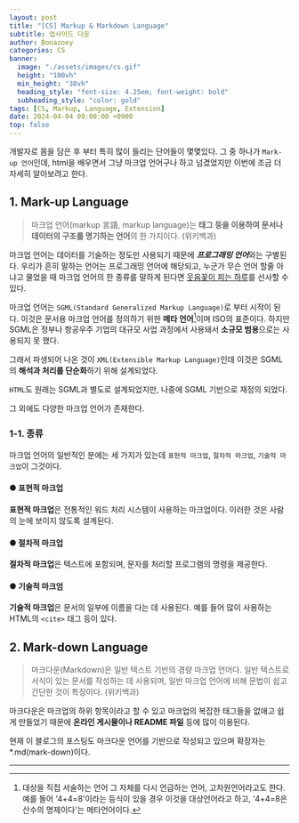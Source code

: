 ```yaml
---
layout: post
title: "[CS] Markup & Markdown Language"
subtitle: 업사이드 다운
author: Bonazoey
categories: CS
banner:
  image: "./assets/images/cs.gif"
  height: "100vh"
  min_height: "38vh"
  heading_style: "font-size: 4.25em; font-weight: bold"
  subheading_style: "color: gold"
tags: [CS, Markup, Language, Extension]
date: 2024-04-04 09:00:00 +0900
top: false
---
```


개발자로 몸을 담은 후 부터 특히 많이 들리는 단어들이 몇몇있다. 그 중 하나가 `Mark-up 언어`인데, html을 배우면서 그냥 마크업 언어구나 하고 넘겼었지만 이번에 조금 더 자세히 알아보려고 한다.

## 1. Mark-up Language

> 마크업 언어(markup 言語, markup language)는 **태그 등을 이용하여 문서나 데이터의 구조를 명기하는 언어**의 한 가지이다. (위키백과)

마크업 언어는 데이터를 기술하는 정도만 사용되기 때문에 ***프로그래밍 언어***와는 구별된다. 우리가 흔히 말하는 언어는 프로그래밍 언어에 해당되고, 누군가 무슨 언어 할줄 아냐고 물었을 때 마크업 언어의 한 종류를 말하게 된다면 <u>웃음꽃이 피는 하루</u>를 선사할 수 있다.

마크업 언어는 `SGML(Standard Generalized Markup Language)`로 부터 시작이 된다. 이것은 문서용 마크업 언어를 정의하기 위한 **메타 언어**[^meta]이며 ISO의 표준이다. 하지만 SGML은 정부나 항공우주 기업의 대규모 사업 과정에서 사용돼서 **소규모 범용**으로는 사용되지 못 했다.

그래서 파생되어 나온 것이 `XML(Extensible Markup Language)`인데 이것은 SGML의 **해석과 처리를 단순화**하기 위해 설계되었다.

`HTML`도 원래는 SGML과 별도로 설계되었지만, 나중에 SGML 기반으로 재정의 되었다.

그 외에도 다양한 마크업 언어가 존재한다.

### 1-1. 종류

마크업 언어의 일반적인 분에는 세 가지가 있는데 `표현적 마크업`, `절차적 마크업`, `기술적 마크업`이 그것이다. 

#### ● 표현적 마크업

**표현적 마크업**은 전통적인 워드 처리 시스템이 사용하는 마크업이다. 이러한 것은 사람의 눈에 보이지 않도록 설계된다.

#### ● 절차적 마크업

**절차적 마크업**은 텍스트에 포함되며, 문자를 처리할 프로그램의 명령을 제공한다.

#### ● 기술적 마크엄

**기술적 마크업**은 문서의 일부에 이름을 다는 데 사용된다. 예를 들어 많이 사용하는 HTML의 `<cite>` 태그 등이 있다.

## 2. Mark-down Language

> 마크다운(Markdown)은 일반 텍스트 기반의 경량 마크업 언어다. 일반 텍스트로 서식이 있는 문서를 작성하는 데 사용되며, 일반 마크업 언어에 비해 문법이 쉽고 간단한 것이 특징이다. (위키백과)

마크다운은 마크업의 하위 항목이라고 할 수 있고 마크업의 복잡한 태그들을 없애고 쉽게 만들었기 때문에 **온라인 게시물이나 README 파일** 등에 많이 이용된다.

현재 이 블로그의 포스팅도 마크다운 언어를 기반으로 작성되고 있으며 확장자는 \*.md(mark-down)이다.
___
[^meta]: 대상을 직접 서술하는 언어 그 자체를 다시 언급하는 언어, 고차원언어라고도 한다. 예를 들어 '4+4=8'이라는 등식이 있을 경우 이것을 대상언어라고 하고, '4+4=8은 산수의 명제이다'는 메타언어이다.
